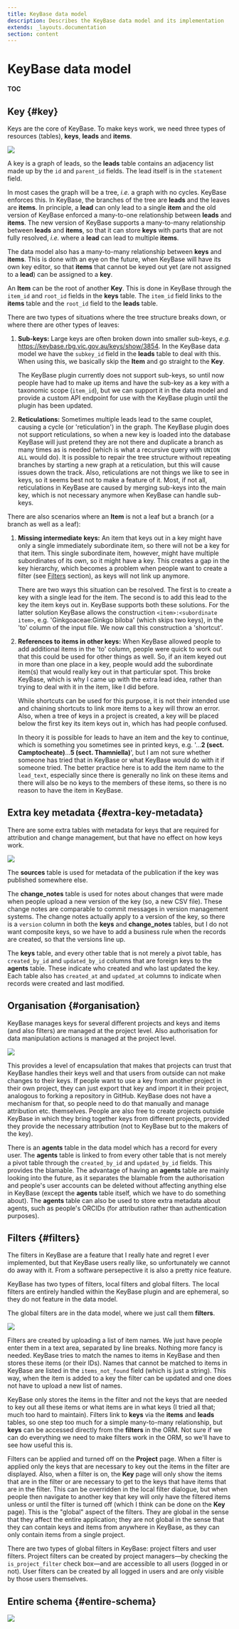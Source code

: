 ```yaml
---
title: KeyBase data model
description: Describes the KeyBase data model and its implementation
extends: _layouts.documentation
section: content
---
```


# KeyBase data model

__TOC__

## Key {#key}

Keys are the core of KeyBase. To make keys work, we need three types of
resources (tables), **keys**, **leads** and **items**.

![](../../assets/images/keybase/keys-leads-items.svg)

A key is a graph of leads, so the **leads** table contains an adjacency list
made up by the `id` and `parent_id` fields. The lead itself is in the
`statement` field.

In most cases the graph will be a tree, _i.e._ a graph with no cycles. KeyBase
enforces this. In KeyBase, the branches of the tree are **leads** and the leaves
are **items**. In principle, a **lead** can only lead to a single **item** and
the old version of KeyBase enforced a many-to-one relationship between **leads**
and **items**. The new version of KeyBase supports a many-to-many relationship
between **leads** and **items**, so that it can store **keys** with parts that
are not fully resolved, _i.e._ where a **lead** can lead to multiple **items**.

The data model also has a many-to-many relationship between **keys** and
**items**. This is done with an eye on the future, when KeyBase will have its
own key editor, so that **items** that cannot be keyed out yet (are not assigned
to a **lead**) can be assigned to a **key**.

An **Item** can be the root of another **Key**. This is done in KeyBase
through the `item_id` and `root_id` fields in the **keys**
table. The `item_id` field links to the **items** table and the
`root_id` field to the **leads** table.

There are two types of situations where the tree structure breaks down, or where
there are other types of leaves:

1.  **Sub-keys:** Large keys are often broken down into smaller sub-keys, _e.g._
    https://keybase.rbg.vic.gov.au/keys/show/3854. In the KeyBase data model we
    have the `subkey_id` field in the **leads** table to deal with this. When
    using this, we basically skip the **Item** and go straight to the **Key**.

    The KeyBase plugin currently does not support sub-keys, so until now people
    have had to make up items and have the sub-key as a key with a taxonomic
    scope (`item_id`), but we can support it in the data model and provide a
    custom API endpoint for use with the KeyBase plugin until the plugin has
    been updated.

2.  **Reticulations:** Sometimes multiple leads lead to the same couplet,
    causing a cycle (or 'reticulation') in the graph. The KeyBase plugin does
    not support reticulations, so when a new key is loaded into the database
    KeyBase will just pretend they are not there and duplicate a branch as many
    times as is needed (which is what a recursive query with `UNION ALL` would
    do). It is possible to repair the tree structure without repeating branches
    by starting a new graph at a reticulation, but this will cause issues down
    the track. Also, reticulations are not things we like to see in keys, so it
    seems best not to make a feature of it. Most, if not all, reticulations in
    KeyBase are caused by merging sub-keys into the main key, which is not
    necessary anymore when KeyBase can handle sub-keys.

There are also scenarios where an **Item** is not a leaf but a branch (or a
branch as well as a leaf):

1.  **Missing intermediate keys:** An item that keys out in a key might have
    only a single immediately subordinate item, so there will not be a key for
    that item. This single subordinate item, however, might have multiple
    subordinates of its own, so it might have a key. This creates a gap in the
    key hierarchy, which becomes a problem when people want to create a filter
    (see [Filters](#filters) section), as keys will not link up anymore.

    There are two ways this situation can be resolved. The first is to create a
    key with a single lead for the item. The second is to add this lead to the
    key the item keys out in. KeyBase supports both these solutions. For the
    latter solution KeyBase allows the construction `<item>:<subordinate item>`,
    e.g. 'Ginkgoaceae:Ginkgo biloba' (which skips two keys), in the 'to' column
    of the input file. We now call this construction a 'shortcut'.

2.  **References to items in other keys:** When KeyBase allowed people to add
    additional items in the 'to' column, people were quick to work out that this
    could be used for other things as well. So, if an item keyed out in more
    than one place in a key, people would add the subordinate item(s) that would
    really key out in that particular spot. This broke KeyBase, which is why I
    came up with the extra lead idea, rather than trying to deal with it in the
    item, like I did before.

    While shortcuts can be used for this purpose, it is not their intended use and chaining shortcuts to link more items to a key will throw an error. Also, when a tree of keys in a project is created, a key will be placed below the first key its item keys out in, which has had people confused.

    In theory it is possible for leads to have an item and the key to continue,
    which is something you sometimes see in printed keys, e.g. '...**2 (sect.
    Camptocheate)**...**5 (sect. Thamniella)**', but I am not sure whether
    someone has tried that in KeyBase or what KeyBase would do with it if
    someone tried. The better practice here is to add the item name to the
    `lead_text`, especially since there is generally no link on these items and
    there will also be no keys to the members of these items, so there is no
    reason to have the item in KeyBase.


## Extra key metadata {#extra-key-metadata}

There are some extra tables with metadata for keys that are required for
attribution and change management, but that have no effect on how keys work.

![](../../assets/images/keybase/key-metadata.svg)

The **sources** table is used for metadata of the publication if the key was
published somewhere else.

The **change_notes** table is used for notes about changes that were made when
people upload a new version of the key (so, a new CSV file). These change notes
are comparable to commit messages in version management systems. The change
notes actually apply to a version of the key, so there is a `version` column in
both the **keys** and **change_notes** tables, but I do not want composite keys,
so we have to add a business rule when the records are created, so that the
versions line up. 

The **keys** table, and every other table that is not merely a pivot table, has
`created_by_id` and `updated_by_id` columns that are foreign keys to the
**agents** table. These indicate who created and who last updated the key. Each
table also has `created_at` and `updated_at` columns to indicate when records
were created and last modified.

## Organisation {#organisation}

KeyBase manages keys for several different projects and keys and items (and also
filters) are managed at the project level. Also authorisation for data
manipulation actions is managed at the project level.

![](../../assets/images/keybase/organisation.svg)

This provides a level of encapsulation that makes that projects can trust that
KeyBase handles their keys well and that users from outside can not make changes
to their keys. If people want to use a key from another project in their own
project, they can just export that key and import it in their project, analogous
to forking a repository in GitHub. KeyBase does not have a mechanism for that,
so people need to do that manually and manage attribution etc. themselves.
People are also free to create projects outside KeyBase in which they bring
together keys from different projects, provided they provide the necessary
attribution (not to KeyBase but to the makers of the key).

There is an **agents** table in the data model which has a record for every
user. The **agents** table is linked to from every other table that is not
merely a pivot table through the `created_by_id` and `updated_by_id` fields.
This provides the blamable. The advantage of having an **agents** table are
mainly looking into the future, as it separates the blamable from the
authorisation and people's user accounts can be deleted without affecting
anything else in KeyBase (except the **agents** table itself, which we have to
do something about). The **agents** table can also be used to store extra
metadata about agents, such as people's ORCIDs (for attribution rather than
authentication purposes).

## Filters {#filters}

The filters in KeyBase are a feature that I really hate and regret I ever
implemented, but that KeyBase users really like, so unfortunately we cannot do
away with it. From a software persepective it is also a pretty nice feature.

KeyBase has two types of filters, local filters and global filters. The local
filters are entirely handled within the KeyBase plugin and are ephemeral, so
they do not feature in the data model.

The global filters are in the data model, where we just call them **filters**.

![](../../assets/images/keybase/keys-leads-items-filters.svg)

Filters are created by uploading a list of item names. We just have people enter
them in a text area, separated by line breaks. Nothing more fancy is needed.
KeyBase tries to match the names to items in KeyBase and then stores these items
(or their IDs). Names that cannot be matched to items in KeyBase are listed in
the `items_not_found` field (which is just a string). This way, when the item is
added to a key the filter can be updated and one does not have to upload a new
list of names.

KeyBase only stores the items in the filter and not the keys that are needed to
key out all these items or what items are in what keys (I tried all that; much
too hard to maintain). Filters link to **keys** via the **items** and **leads**
tables, so one step too much for a simple many-to-many relationship, but
**keys** can be accessed directly from the **filters** in the ORM. Not sure if
we can do everything we need to make filters work in the ORM, so we'll have to
see how useful this is.

Filters can be applied and turned off on the **Project** page. When a filter is
applied only the keys that are necessary to key out the items in the filter are
displayed. Also, when a filter is on, the **Key** page will only show the items
that are in the filter or are necessary to get to the keys that have items that
are in the filter. This can be overridden in the local filter dialogue, but when
people then navigate to another key that key will only have the filtered items
unless or until the filter is turned off (which I think can be done on the
**Key** page). This is the "global" aspect of the filters. They are global in
the sense that they affect the entire application; they are not global in the
sense that they can contain keys and items from anywhere in KeyBase, as they can
only contain items from a single project.

There are two types of global filters in KeyBase: project filters and user
filters. Project filters can be created by project managers—by checking the
`is_project_filter` check box—and are accessible to all users (logged in or
not). User filters can be created by all logged in users and are only visible by
those users themselves.

## Entire schema {#entire-schema}

![](../../assets/images/keybase/entire-schema.svg)

